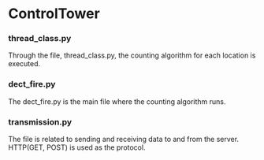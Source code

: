 # ControlTower

### thread_class.py
Through the file, thread_class.py, the counting algorithm for each location is executed.  

### dect_fire.py
The dect_fire.py is the main file where the counting algorithm runs.

### transmission.py
The file is related to sending and receiving data to and from the server.
HTTP(GET, POST) is used as the protocol.